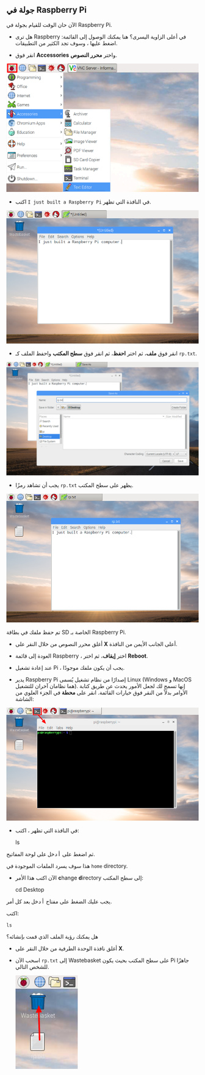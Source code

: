 ## جولة في Raspberry Pi

الآن حان الوقت للقيام بجولة في Raspberry Pi.

+ هل ترى Raspberry في أعلى الزاوية اليسرى؟ هنا يمكنك الوصول إلى القائمة: اضغط عليها ، وسوف تجد الكثير من التطبيقات.

+ انقر فوق **Accessories** واختر **محرر النصوص**.

![لقطة الشاشة](images/pi-accessories.png)

+ اكتب `I just built a Raspberry Pi` في النافذة التي تظهر.

![لقطة الشاشة](images/pi-text-editor.png)

+ انقر فوق **ملف**، ثم اختر **احفظ**، ثم انقر فوق **سطح المكتب** واحفظ الملف كـ `rp.txt`.

![لقطة الشاشة](images/pi-save.png)

+ يجب أن تشاهد رمزًا `rp.txt` يظهر على سطح المكتب.

![لقطة الشاشة](images/pi-saved.png)

تم حفظ ملفك في بطاقة SD الخاصة بـ Raspberry Pi.

+ أغلق محرر النصوص من خلال النقر على **X** أعلى الجانب الأيمن من النافذة.

+ العودة إلى قائمة Raspberry ، اختر **إيقاف**، ثم اختر **Reboot**.

+ عند إعادة تشغيل Pi ، يجب أن يكون ملفك موجودًا.

+ يدير Raspberry Pi إصدارًا من نظام تشغيل يُسمى Linux (Windows و MacOS هما نظامان آخران للتشغيل). إنها تسمح لك لجعل الأمور يحدث عن طريق كتابة الأوامر بدلاً من النقر فوق خيارات القائمة. انقر على **محطة** في الجزء العلوي من الشاشة:

![لقطة الشاشة](images/pi-command-prompt.png)

+ في النافذة التي تظهر ، اكتب:

    ls
    

ثم اضغط على <kbd>أدخل</kbd> على لوحة المفاتيح.

هذا سوف يسرد الملفات الموجودة في `home` directory.

+ الآن اكتب هذا الأمر **c**hange **d**irectory إلى سطح المكتب:

    cd Desktop
    

يجب عليك الضغط على مفتاح <kbd>أدخل</kbd> بعد كل أمر.

اكتب:

    ls
    

هل يمكنك رؤية الملف الذي قمت بإنشائه؟

+ أغلق نافذة الوحدة الطرفية من خلال النقر على **X**.

+ اسحب الآن `rp.txt` إلى Wastebasket على سطح المكتب بحيث يكون Pi جاهزًا للشخص التالي.
    
    ![لقطة الشاشة](images/pi-waste.png)